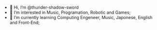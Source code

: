 - 👋 Hi, I’m @thunder-shadow-sword
- 👀 I’m interested in Music, Programation, Robotic and Games;
- 🌱 I’m currently learning Computing Engeneer, Music, Japonese, English and Front-End;

<!---
thunder-shadow-sword/thunder-shadow-sword is a ✨ special ✨ repository because its `README.md` (this file) appears on your GitHub profile.
You can click the Preview link to take a look at your changes.
--->
